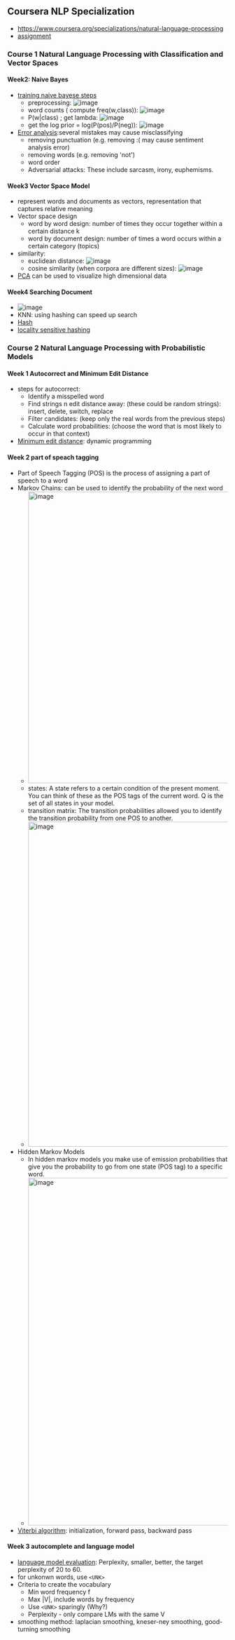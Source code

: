 ## Coursera NLP Specialization
 * https://www.coursera.org/specializations/natural-language-processing
 * [assignment](https://github.com/amanchadha/coursera-natural-language-processing-specialization/tree/master/2%20-%20Natural%20Language%20Processing%20with%20Probabilistic%20Models/Week%202)

 ### Course 1 Natural Language Processing with Classification and Vector Spaces
 #### Week2: Naive Bayes

 * [training naive bayese steps](https://www.coursera.org/learn/classification-vector-spaces-in-nlp/supplement/0imfM/training-naive-bayes)
    * preprocessing: ![image](https://github.com/user-attachments/assets/5723ae49-739e-4c45-830b-303fa4162564)
    * word counts ( compute freq(w,class)): ![image](https://github.com/user-attachments/assets/d50bce5f-d502-4e09-abf5-77ddbf51825a)
    * P(w|class) ; get lambda: ![image](https://github.com/user-attachments/assets/8a81ba97-c7e8-4500-8468-fffd327b65b3)
    * get the log prior = log(P(pos)/P(neg)): ![image](https://github.com/user-attachments/assets/93c6b882-f23d-4a59-804a-5e61670af7e8)
* [Error analysis](https://www.coursera.org/learn/classification-vector-spaces-in-nlp/supplement/clcHR/error-analysis):several mistakes may cause misclassifying
    * removing punctuation (e.g. removing :( may cause sentiment analysis error)
    * removing words (e.g. removing 'not')
    * word order
    * Adversarial attacks: These include sarcasm, irony, euphemisms.


#### Week3 Vector Space Model
* represent words and documents as vectors, representation that captures relative meaning 
* Vector space design
    * word by word design: number of times they occur together within a certain distance k
    * word by document design: number of times a word occurs within a certain category (topics)
* similarity: 
    * euclidean distance: ![image](https://github.com/user-attachments/assets/f42fea25-ac38-4569-8aff-c3d719c40166)
    * cosine similarity (when corpora are different sizes):  ![image](https://github.com/user-attachments/assets/f9d09256-b921-4692-89d4-5f9ec0505f52)
* [PCA](https://www.coursera.org/learn/classification-vector-spaces-in-nlp/supplement/Xd2w5/pca-algorithm) can be used to visualize high dimensional data

#### Week4 Searching Document
* ![image](https://github.com/user-attachments/assets/1ce37ff6-752b-44bc-8005-b0a68fde63e0)
* KNN: using hashing can speed up search
* [Hash](https://www.coursera.org/learn/classification-vector-spaces-in-nlp/supplement/UFnGD/hash-tables-and-hash-functions)
* [locality sensitive hashing](https://www.coursera.org/learn/classification-vector-spaces-in-nlp/supplement/ieYM6/locality-sensitive-hashing)

### Course 2 Natural Language Processing with Probabilistic Models

#### Week 1 Autocorrect and Minimum Edit Distance
* steps for autocorrect:
   * Identify a misspelled word
   * Find strings n edit distance away: (these could be random strings): insert, delete, switch, replace
   * Filter candidates: (keep only the real words from the previous steps)
   * Calculate word probabilities: (choose the word that is most likely to occur in that context)
* [Minimum edit distance](https://www.coursera.org/learn/probabilistic-models-in-nlp/supplement/3EvOV/minimum-edit-distance-algorithm-ii): dynamic programming

#### Week 2 part of speach tagging
* Part of Speech Tagging (POS) is the process of assigning a part of speech to a word
* Markov Chains: can be used to identify the probability of the next word
   * <img width="665" alt="image" src="https://github.com/user-attachments/assets/549e114b-ec2e-45d2-a7b5-e56ccea7f30d">
   * states: A state refers to a certain condition of the present moment.  You can think of these as the POS tags of the current word. Q  is the set of all states in your model. 
   * transition matrix: The transition probabilities allowed you to identify the transition probability from one POS to another.
   * <img width="741" alt="image" src="https://github.com/user-attachments/assets/4fa02a72-4994-4c30-9e59-04d7c92e9939">
* Hidden Markov Models
   * In hidden markov models you make use of emission probabilities that give you the probability to go from one state (POS tag) to a specific word.
   * <img width="793" alt="image" src="https://github.com/user-attachments/assets/34de0ee6-cda9-4174-8933-314e78d11e6d">
* [Viterbi algorithm](https://www.coursera.org/learn/probabilistic-models-in-nlp/supplement/7efbd/the-viterbi-algorithm): initialization, forward pass, backward pass

#### Week 3 autocomplete and language model
* [language model evaluation](https://www.coursera.org/learn/probabilistic-models-in-nlp/supplement/71fL4/language-model-evaluation): Perplexity, smaller, better, the target perplexity of 20 to 60.
* for unkonwn words, use ```<UNK>```
* Criteria to create the vocabulary
   * Min word frequency f
   * Max |V|, include words by frequency
   * Use ```<UNK>``` sparingly (Why?)
   * Perplexity -  only compare LMs with the same V
* smoothing method: laplacian smoothing, kneser-ney smoothing, good-turning smoothing
